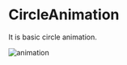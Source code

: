 # CircleAnimation

It is basic circle animation.

![animation](https://user-images.githubusercontent.com/18112013/82118868-96d05600-9782-11ea-9d82-a2997c5e53db.gif)
